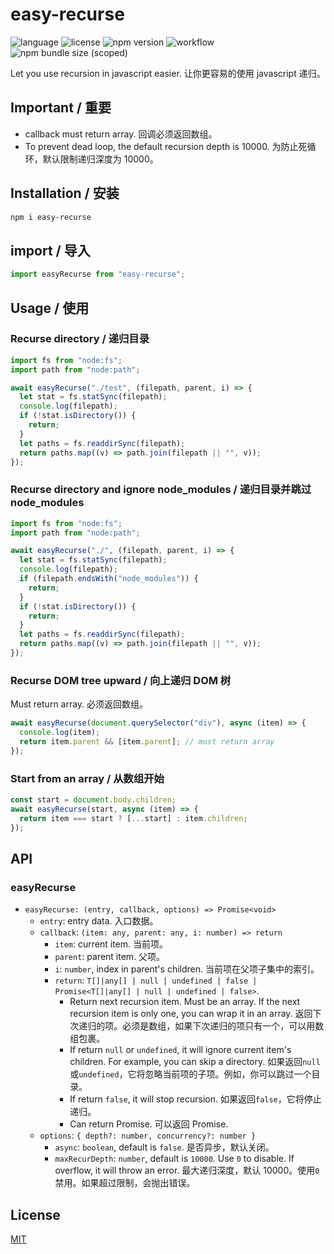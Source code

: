 # easy-recurse

![language](https://img.shields.io/github/languages/top/phphe/easy-recurse?style=for-the-badge)
![license](https://img.shields.io/npm/l/easy-recurse?style=for-the-badge)
![npm version](https://img.shields.io/npm/v/easy-recurse?style=for-the-badge)
![workflow](https://img.shields.io/github/actions/workflow/status/phphe/easy-recurse/test.yml?style=for-the-badge)
![npm bundle size (scoped)](https://img.shields.io/bundlephobia/minzip/easy-recurse?style=for-the-badge)

Let you use recursion in javascript easier. 让你更容易的使用 javascript 递归。

## Important / 重要

- callback must return array. 回调必须返回数组。
- To prevent dead loop, the default recursion depth is 10000. 为防止死循环，默认限制递归深度为 10000。

## Installation / 安装

```bash
npm i easy-recurse
```

## import / 导入

```javascript
import easyRecurse from "easy-recurse";
```

## Usage / 使用

### Recurse directory / 递归目录

```javascript
import fs from "node:fs";
import path from "node:path";

await easyRecurse("./test", (filepath, parent, i) => {
  let stat = fs.statSync(filepath);
  console.log(filepath);
  if (!stat.isDirectory()) {
    return;
  }
  let paths = fs.readdirSync(filepath);
  return paths.map((v) => path.join(filepath || "", v));
});
```

### Recurse directory and ignore node_modules / 递归目录并跳过 node_modules

```javascript
import fs from "node:fs";
import path from "node:path";

await easyRecurse("./", (filepath, parent, i) => {
  let stat = fs.statSync(filepath);
  console.log(filepath);
  if (filepath.endsWith("node_modules")) {
    return;
  }
  if (!stat.isDirectory()) {
    return;
  }
  let paths = fs.readdirSync(filepath);
  return paths.map((v) => path.join(filepath || "", v));
});
```

### Recurse DOM tree upward / 向上递归 DOM 树

Must return array. 必须返回数组。

```javascript
await easyRecurse(document.querySelector("div"), async (item) => {
  console.log(item);
  return item.parent && [item.parent]; // must return array
});
```

### Start from an array / 从数组开始

```javascript
const start = document.body.children;
await easyRecurse(start, async (item) => {
  return item === start ? [...start] : item.children;
});
```

## API

### easyRecurse

- `easyRecurse: (entry, callback, options) => Promise<void>`
  - `entry`: entry data. 入口数据。
  - `callback`: `(item: any, parent: any, i: number) => return`
    - `item`: current item. 当前项。
    - `parent`: parent item. 父项。
    - `i`: `number`, index in parent's children. 当前项在父项子集中的索引。
    - `return`: `T[]|any[] | null | undefined | false | Promise<T[]|any[] | null | undefined | false>`.
      - Return next recursion item. Must be an array. If the next recursion item is only one, you can wrap it in an array. 返回下次递归的项。必须是数组，如果下次递归的项只有一个，可以用数组包裹。
      - If return `null` or `undefined`, it will ignore current item's children. For example, you can skip a directory. 如果返回`null`或`undefined`，它将忽略当前项的子项。例如，你可以跳过一个目录。
      - If return `false`, it will stop recursion. 如果返回`false`，它将停止递归。
      - Can return Promise. 可以返回 Promise.
  - `options`: `{ depth?: number, concurrency?: number }`
    - `async`: `boolean`, default is `false`. 是否异步，默认关闭。
    - `maxRecurDepth`: `number`, default is `10000`. Use `0` to disable. If overflow, it will throw an error. 最大递归深度，默认 10000。使用`0`禁用。如果超过限制，会抛出错误。

## License

[MIT](http://opensource.org/licenses/MIT)
